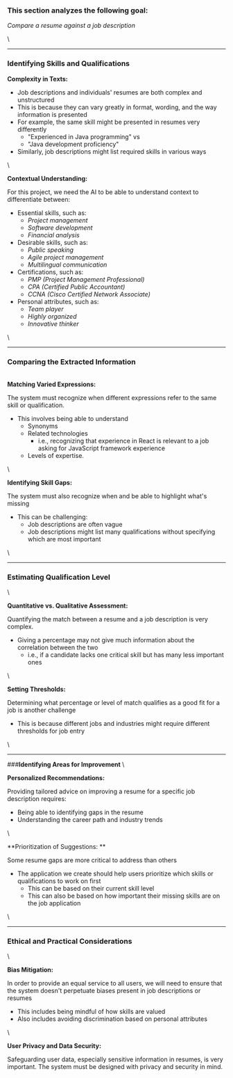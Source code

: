 ### **This section analyzes the following goal:**

*Compare a resume against a job description*

\

---

### **Identifying Skills and Qualifications**

**Complexity in Texts:**

- Job descriptions and individuals' resumes are both complex and unstructured
 - This is because they can vary greatly in format, wording, and the way information is presented
 - For example, the same skill might be presented in resumes very differently
    - "Experienced in Java programming" vs
    - "Java development proficiency"
  - Similarly, job descriptions might list required skills in various ways

\

**Contextual Understanding:**

For this project, we need the AI to be able to understand context to differentiate between:
  - Essential skills, such as:
    - *Project management*
    - *Software development*
    - *Financial analysis*
  - Desirable skills, such as:
    -  *Public speaking*
    - *Agile project management*
    - *Multilingual communication*
  - Certifications, such as:
    - *PMP (Project Management Professional)*
    - *CPA (Certified Public Accountant)*
    - *CCNA (Cisco Certified Network Associate)*
  - Personal attributes, such as:
    - *Team player*
    - *Highly organized*
    - *Innovative thinker*

\



---


### **Comparing the Extracted Information**

\
**Matching Varied Expressions:**

The system must recognize when different expressions refer to the same skill or qualification.
- This involves being able to understand
  - Synonyms
  - Related technologies
    - i.e., recognizing that experience in React is relevant to a job asking for JavaScript framework experience
  - Levels of expertise.

\

**Identifying Skill Gaps:**

The system must also recognize when and be able to highlight what's missing
  - This can be challenging:
    - Job descriptions are often vague  
    - Job descriptions might list many qualifications without specifying which are most important

\



---



### **Estimating Qualification Level**
\

**Quantitative vs. Qualitative Assessment:**

Quantifying the match between a resume and a job description is very complex.
- Giving a percentage may not give much information about the correlation between the two
  - i.e., if a candidate lacks one critical skill but has many less important ones

\

**Setting Thresholds:**

Determining what percentage or level of match qualifies as a good fit for a job is another challenge
- This is because different jobs and industries might require different thresholds for job entry

\



---


###**Identifying Areas for Improvement**
\


**Personalized Recommendations:**

Providing tailored advice on improving a resume for a specific job description requires:
  - Being able to identifying gaps in the resume
  - Understanding the career path and industry trends

\

**Prioritization of Suggestions: **

Some resume gaps are more critical to address than others
  - The application we create should help users prioritize which skills or qualifications to work on first
    - This can be based on their current skill level
    - This can also be based on how important their missing skills are on the job application

\

---

### **Ethical and Practical Considerations**
\

**Bias Mitigation:**

In order to provide an equal service to all users, we will need to ensure that the system doesn't perpetuate biases present in job descriptions or resumes
  - This includes being mindful of how skills are valued
  - Also includes avoiding discrimination based on personal attributes

\

**User Privacy and Data Security:**

Safeguarding user data, especially sensitive information in resumes, is very important. The system must be designed with privacy and security in mind.




